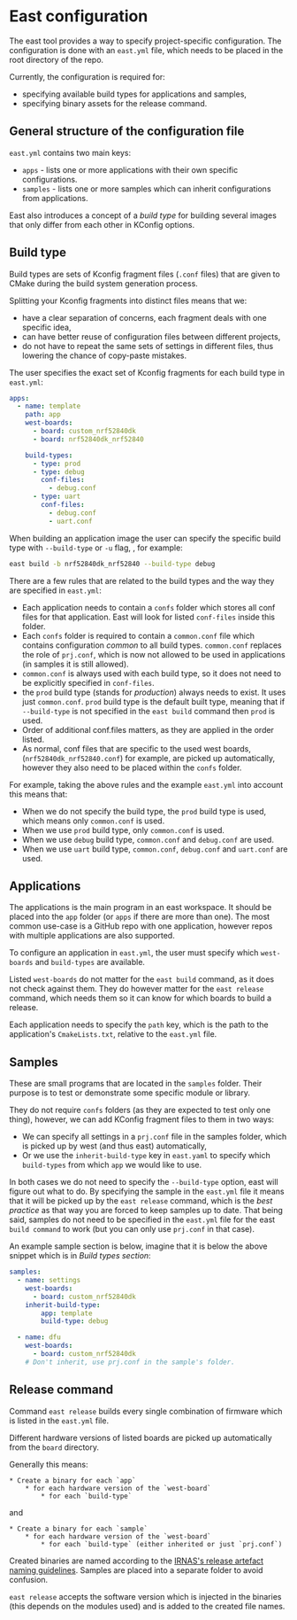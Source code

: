 # East configuration

The east tool provides a way to specify project-specific configuration. The
configuration is done with an `east.yml` file, which needs to be placed in
the root directory of the repo.

Currently, the configuration is required for:
* specifying available build types for applications and samples,
* specifying binary assets for the release command.

## General structure of the configuration file

`east.yml` contains two main keys:

- `apps` - lists one or more applications with their own specific
  configurations.
- `samples` - lists one or more samples which can inherit configurations from
  applications.

East also introduces a concept of a _build type_ for building several images
that only differ from each other in KConfig options.

## Build type

Build types are sets of Kconfig fragment files (`.conf` files) that are given to
CMake during the build system generation process.

Splitting your Kconfig fragments into distinct files means that we:
* have a clear separation of concerns, each fragment deals with one specific
  idea,
* can have better reuse of configuration files between different projects,
* do not have to repeat the same sets of settings in different files, thus
  lowering the chance of copy-paste mistakes.

The user specifies the exact set of Kconfig fragments for each build type in
`east.yml`:

```yaml
apps:
  - name: template
    path: app
    west-boards:
      - board: custom_nrf52840dk
      - board: nrf52840dk_nrf52840

    build-types:
      - type: prod
      - type: debug
        conf-files:
          - debug.conf
      - type: uart
        conf-files:
          - debug.conf
          - uart.conf
```

When building an application image the user can specify the specific build type with
`--build-type` or `-u` flag, , for example:

```bash
east build -b nrf52840dk_nrf52840 --build-type debug
```

There are a few rules that are related to the build types and the way 
they are specified in `east.yml`:

- Each application needs to contain a `confs` folder which stores all conf files
  for that application. East will look for listed `conf-files` inside this
  folder.
- Each `confs` folder is required to contain a `common.conf` file which
  contains configuration _common_ to all build types. `common.conf` replaces the
  role of `prj.conf`, which is now not allowed to be used in applications (in
  samples it is still allowed).
- `common.conf` is always used with each build type, so it does not need to be
  explicitly specified in `conf-files`.
- the `prod` build type (stands for _production_) always needs to exist. It uses
  just `common.conf`. `prod` build type is the default built type, meaning that
  if `--build-type` is not specified in the `east build` command then `prod` is
  used.
- Order of additional conf.files matters, as they are applied in the order
  listed.
- As normal, conf files that are specific to the used west boards,
  (`nrf52840dk_nrf52840.conf`) for example, are picked up automatically, however
  they also need to be placed within the `confs` folder.

For example, taking the above rules and the example `east.yml` into account this
means that:

* When we do not specify the build type, the `prod` build type is used, which
  means only `common.conf` is used.
* When we use `prod` build type, only `common.conf` is used.
* When we use `debug` build type, `common.conf` and `debug.conf` are used.
* When we use `uart` build type, `common.conf`, `debug.conf` and  `uart.conf`
  are used.

## Applications

The applications is the main program in an east workspace. It should be placed into
the `app` folder (or `apps` if there are more than one). The most common use-case is a
GitHub repo with one application, however repos with multiple applications are also
supported.

To configure an application in `east.yml`, the user must
specify which `west-boards` and `build-types` are available.

Listed `west-boards` do not matter for the `east build` command, as it does not
check against them. They do however matter for the `east release` command, which
needs them so it can know for which boards to build a release.

Each application needs to specify the `path` key, which is the path to the
application's `CmakeLists.txt`, relative to the `east.yml` file.

## Samples

These are small programs that are located in the `samples` folder. Their purpose
is to test or demonstrate some specific module or library.

They do not require `confs` folders (as they are expected to test only one thing),
however, we can add KConfig fragment files to them in two ways:
* We can specify all settings in a `prj.conf` file in the samples folder, which
  is picked up by west (and thus east) automatically,
* Or we use the `inherit-build-type` key in `east.yaml` to specify which
  `build-types` from which `app` we would like to use.

In both cases we do not need to specify the `--build-type` option, east will
figure out what to do. By specifying the sample in the `east.yml` file it means
that it will be picked up by the `east release` command, which is the _best
practice_ as that way you are forced to keep samples up to date. That being
said, samples do not need to be specified in the `east.yml` file for the east
`build command` to work (but you can only use `prj.conf` in that case).

An example sample section is below, imagine that it is below the above snippet
which is in _Build types section_:

```yaml
samples:
  - name: settings
    west-boards:
      - board: custom_nrf52840dk
    inherit-build-type:
        app: template
        build-type: debug

  - name: dfu
    west-boards:
      - board: custom_nrf52840dk
    # Don't inherit, use prj.conf in the sample's folder.

```


## Release command

Command `east release` builds every single combination of firmware which is
listed in the `east.yml` file.

Different hardware versions of listed boards are picked up automatically from
the `board` directory.

Generally this means:
```
* Create a binary for each `app`
    * for each hardware version of the `west-board`
        * for each `build-type`
```
and
```
* Create a binary for each `sample`
    * for each hardware version of the `west-board`
        * for each `build-type` (either inherited or just `prj.conf`)
```

Created binaries are named according to the [IRNAS's release artefact naming
guidelines]. Samples are placed into a separate folder to avoid confusion.

`east release` accepts the software version which is injected in the binaries
(this depends on the modules used) and is added to the created file names.

[IRNAS's release artefact naming guidelines]: https://github.com/IRNAS/irnas-guidelines-docs/blob/dev/docs/github_projects_guidelines.md#release-artefacts-naming-scheme-
